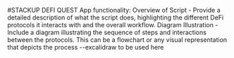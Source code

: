 #STACKUP DEFI QUEST 
App functionality: 
 Overview of Script - Provide a detailed description of what the script does, highlighting the different DeFi protocols it interacts with and the overall workflow.
 Diagram Illustration - Include a diagram illustrating the sequence of steps and interactions between the protocols. This can be a flowchart or any visual representation that depicts the process
 --excalidraw to be used here 
